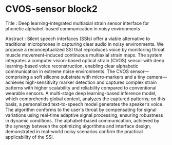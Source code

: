 # CVOS-sensor block2
Title : Deep learning-integrated multiaxial strain sensor interface for phonetic alphabet-based communication in noisy environments

Abstract : 
	Silent speech interfaces (SSIs) offer a viable alternative to traditional microphones in capturing clear audio in noisy environments. We propose a reconceptualized SSI that reproduces voice by monitoring throat muscle movement-induced continuous multiaxial strain maps. The system integrates a computer vision-based optical strain (CVOS) sensor with deep learning-based voice reconstruction, enabling clear alphabetic communication in extreme noise environments. The CVOS sensor—comprising a soft silicone substrate with micro-markers and a tiny camera—achieves high-sensitivity marker detection and captures complex strain patterns with higher scalability and reliability compared to conventional wearable sensors. A multi-stage deep learning-based inference model, which comprehends global context, analyzes the captured patterns; on this basis, a personalized text-to-speech model generates the speaker’s voice. The algorithm conforms to the user's throat by compensating for signal variations using real-time adaptive signal processing, ensuring robustness in dynamic conditions. The alphabet-based communication, achieved by the synergy between the optimizing algorithms and interface design, demonstrated in real-world noisy scenarios confirm the practical applicability of the SSI.
